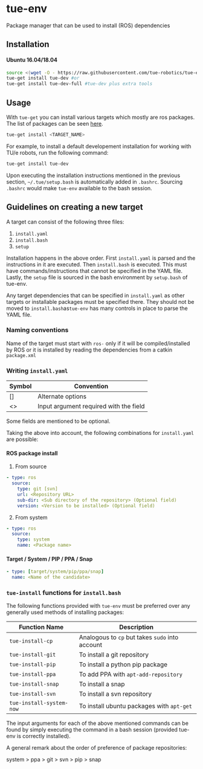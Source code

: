 # tue-env
Package manager that can be used to install (ROS) dependencies

## Installation

#### Ubuntu 16.04/18.04
```bash
source <(wget -O - https://raw.githubusercontent.com/tue-robotics/tue-env/master/installer/scripts/bootstrap.bash)
tue-get install tue-dev #or
tue-get install tue-dev-full #tue-dev plus extra tools
```

## Usage

With `tue-get` you can install various targets which mostly are ros packages. 
The list of packages can be seen [here](installer/targets).

```bash
tue-get install <TARGET_NAME>
```
For example, to install a default developement installation for working with 
TU/e robots, run the following command:
```bash
tue-get install tue-dev
```
Upon executing the installation instructions mentioned in the previous section, `~/.tue/setup.bash` is automatically added in `.bashrc`. Sourcing `.bashrc` would make `tue-env` available to the bash session.

## Guidelines on creating a new target
A target can consist of the following three files:
1. `install.yaml`
2. `install.bash`
3. `setup`

Installation happens in the above order. First `install.yaml` is parsed and the
instructions in it are executed. Then `install.bash` is executed. This must have
commands/instructions that cannot be specified in the YAML file. Lastly, the
`setup` file is sourced in the bash environment by `setup.bash` of tue-env.

Any target dependencies that can be specified in `install.yaml` as other targets
or installable packages must be specified there. They should not be moved to
`install.bash`as`tue-env` has many controls in place to parse the YAML file.

### Naming conventions
Name of the target must start with `ros-` only if it will be compiled/installed by ROS or it is installed by reading the dependencies from a catkin `package.xml`

### Writing `install.yaml`
| Symbol | Convention                             |
|--------|----------------------------------------|
| []     | Alternate options                      |
| <>     | Input argument required with the field |

Some fields are mentioned to be optional.

Taking the above into account, the following combinations for `install.yaml` are possible:

#### ROS package install
1. From source
```yaml
- type: ros
  source:
    type: git [svn]
    url: <Repository URL>
    sub-dir: <Sub directory of the repository> (Optional field)
    version: <Version to be installed> (Optional field)
```
2. From system
```yaml
- type: ros
  source:
    type: system
    name: <Package name>
```

#### Target / System / PIP / PPA / Snap
```yaml
- type: [target/system/pip/ppa/snap]
  name: <Name of the candidate>
```

### `tue-install` functions for `install.bash`
The following functions provided with `tue-env` must be preferred over any
generally used methods of installing packages:

| Function Name            | Description                                     |
|--------------------------|-------------------------------------------------|
| `tue-install-cp`         | Analogous to `cp` but takes `sudo` into account |
| `tue-install-git`        | To install a git repository                     |
| `tue-install-pip`        | To install a python pip package                 |
| `tue-install-ppa`        | To add PPA with `apt-add-repository`            |
| `tue-install-snap`       | To install a snap                               |
| `tue-install-svn`        | To install a svn repository                     |
| `tue-install-system-now` | To install ubuntu packages with `apt-get`       |

The input arguments for each of the above mentioned commands can be found by
simply executing the command in a bash session (provided tue-env is correctly
installed).

A general remark about the order of preference of package repositories:

system > ppa > git > svn > pip > snap

